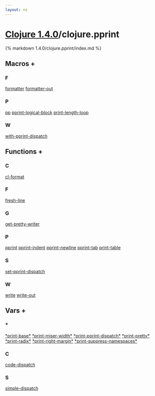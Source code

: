 ```yaml
---
layout: ns
---
```

# [Clojure 1.4.0](../)/clojure.pprint

{% markdown 1.4.0/clojure.pprint/index.md %}



## Macros <a id="mf">+</a>

<div id="macros" markdown="1">

### F
[formatter](./formatter/)
[formatter-out](./formatter_DASH_out/)

### P
[pp](./pp/)
[pprint-logical-block](./pprint_DASH_logical_DASH_block/)
[print-length-loop](./print_DASH_length_DASH_loop/)

### W
[with-pprint-dispatch](./with_DASH_pprint_DASH_dispatch/)

</div>


## Functions <a id="ff">+</a>

<div id="fns" markdown="1">

### C
[cl-format](./cl_DASH_format/)

### F
[fresh-line](./fresh_DASH_line/)

### G
[get-pretty-writer](./get_DASH_pretty_DASH_writer/)

### P
[pprint](./pprint/)
[pprint-indent](./pprint_DASH_indent/)
[pprint-newline](./pprint_DASH_newline/)
[pprint-tab](./pprint_DASH_tab/)
[print-table](./print_DASH_table/)

### S
[set-pprint-dispatch](./set_DASH_pprint_DASH_dispatch/)

### W
[write](./write/)
[write-out](./write_DASH_out/)

</div>


## Vars <a id="vf">+</a>

<div id="vars" markdown="1">

### *
[\*print-base\*](./STAR_print_DASH_base_STAR/)
[\*print-miser-width\*](./STAR_print_DASH_miser_DASH_width_STAR/)
[\*print-pprint-dispatch\*](./STAR_print_DASH_pprint_DASH_dispatch_STAR/)
[\*print-pretty\*](./STAR_print_DASH_pretty_STAR/)
[\*print-radix\*](./STAR_print_DASH_radix_STAR/)
[\*print-right-margin\*](./STAR_print_DASH_right_DASH_margin_STAR/)
[\*print-suppress-namespaces\*](./STAR_print_DASH_suppress_DASH_namespaces_STAR/)

### C
[code-dispatch](./code_DASH_dispatch/)

### S
[simple-dispatch](./simple_DASH_dispatch/)

</div>
